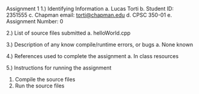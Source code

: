 Assignment 1
1.) Identifying Information
a. Lucas Torti
b. Student ID: 2351555
c. Chapman email: torti@chapman.edu
d. CPSC 350-01
e. Assignment Number: 0

2.) List of source files submitted
a. helloWorld.cpp

3.) Description of any know compile/runtime errors, or bugs
a. None known

4.) References used to complete the assignment
a. In class resources

5.) Instructions for running the assignment
1. Compile the source files
2. Run the source files